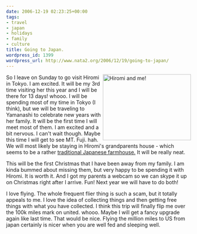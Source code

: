 ```yaml
---
date: 2006-12-19 02:23:25+00:00
tags:
- travel
- japan
- holidays
- family
- culture
title: Going to Japan.
wordpress_id: 1399
wordpress_url: http://www.nata2.org/2006/12/19/going-to-japan/
---
```


<p><a title="Photo Sharing" href="http://www.flickr.com/photos/natatwo/231589833/"><img height="180" alt="Hiromi and me!" src="http://static.flickr.com/81/231589833_9462c0d9eb_m.jpg" width="240" align="right"></a>So I leave on Sunday to go visit Hiromi in Tokyo. I am excited. It will be my 3rd time visiting her this year and I will be there for 13 days! whooo.&nbsp;I will be spending most of my time in Tokyo (I think), but&nbsp;we will be traveling to Yamanashi to celebrate new years with her family. It will be the first time I will meet most of them. I am excited and a bit nervous. I can't wait though. Maybe this time I will get to see MT. Fuji. hah. We will most likely be staying in Hiromi's grandparents house - which seems to be a rather <a href="http://www.tfujiiantiques.com/minka10.html">traditional Japanese farmhouse.</a> It will be really neat. </p> <p>This will be the first Christmas that I have been away from my family. I am kinda bummed about missing them, but very happy to be spending it with Hiromi. It is worth it. And I got my parents a webcam so we can skype it up on Christmas right after I arrive. Fun! Next year we will have to do both!</p> <p>I love flying. The whole frequent flier thing is such a scam, but it totally appeals to me. I love the idea of collecting things and then getting free things with what you have collected. I think this trip will finally flip me over the 100k miles mark on united. whooo. Maybe I will get a fancy upgrade again like last time. That would be nice. Flying the million miles to US from japan certainly is nicer when you are well fed and sleeping well.</p>